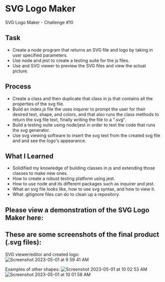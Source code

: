 # SVG Logo Maker
SVG Logo Maker - Challenge #10

## Task
- Create a node program that returns an SVG file and logo by taking in user specified parameters.
- Use node and jest to create a testing suite for the js files.
- Use and SVG viewer to preview the SVG files and view the actual picture.

## Process
- Create a class and then duplicate that class in js that contains all the properties of the svg file.
- Build an index.js file the uses inquirer to prompt the user for their desired text, shape, and colors, and that also runs the class methods to return the svg file text, finally writing the file to a ".svg".
- Build a testing suite using node/jest in order to test the code that runs the svg generator. 
- Use svg viewing software to insert the svg text from the created svg file and and see the logo's appearance.

## What I Learned
- Solidified my knowledge of building classes in js and extending those classes to make new ones.
- How to create a robust testing platform using jest.
- How to use node and its different packages such as inquirer and jest.
- What an svg file looks like, how to use svg syntax, and how to view it.
- What .gitignore files can do to clean up a repository.

## Please view a demonstration of the SVG Logo Maker here:

## These are some screenshots of the final product (.svg files):

SVG viewer/editor and created logo:
![Screenshot 2023-05-01 at 9 59 41 AM](https://user-images.githubusercontent.com/122062578/235496265-d9a84fee-ae48-4e23-82d5-2e38a67dafa6.png)

Examples of other shapes:
![Screenshot 2023-05-01 at 10 02 53 AM](https://user-images.githubusercontent.com/122062578/235496375-e5c5d4c8-d825-4d2c-905a-27b80d5e7ea6.png)
![Screenshot 2023-05-01 at 10 01 58 AM](https://user-images.githubusercontent.com/122062578/235496415-efd6c7d7-b377-42b0-b135-16d1260a115b.png)
